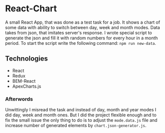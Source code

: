 # React-Chart
A small React App, that was done as a test task for a job. It shows a chart of some data with ability to switch between day, week and month modes. Data takes from json, that imitates server's response. I wrote special script to generate the json and fill it with random numbers for every hour in a month period. To start the script write the following command: `npm run new-data`.

## Technologies

- React
- Redux
- BEM-React
- ApexCharts.js

### Afterwords
Unwittingly I misread the task and instead of day, month and year modes I did day, week and month ones. But I did the project flexible enough and to fix the small issue the only thing to do is to adjust the `mode.data.js` file and increase number of generated elements by `chart.json-generator.js`.

